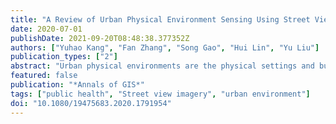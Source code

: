 ```yaml
---
title: "A Review of Urban Physical Environment Sensing Using Street View Imagery in Public Health Studies"
date: 2020-07-01
publishDate: 2021-09-20T08:48:38.377352Z
authors: ["Yuhao Kang", "Fan Zhang", "Song Gao", "Hui Lin", "Yu Liu"]
publication_types: ["2"]
abstract: "Urban physical environments are the physical settings and built environments in neighbourhoods and cities which provide places for human activities. Evidence suggests that there are substantial associations between urban physical environments and various health outcomes, e.g. people's physical activities might be influenced by surrounding physical environments, thereby affecting their health behaviours; more exposure to urban physical environments may benefit human mental health. Street view imagery enables us to capture the landscape at eye-level, making it a promising data source for observing and analysing the realistic dynamics of urban physical environments. Compared with traditional in-person assessments and field observations, street view imagery-based data collection is relatively time-effective and cost-effective. Researchers from epidemiology, psychology, and geography have used street view imagery to quantify the built environment and understand its impacts on public health. To summarize current research trends, this paper systematically reviews the use of street view images for sensing urban environments in public health studies. Specifically, we describe the characteristics of street view imagery and review the methodology for image processing and semantic understanding. We then summarize the challenges that remain for quantifying urban environments in terms of data and methodology. Several future research directions that would benefit public health research and practices are recommended in urban environment research."
featured: false
publication: "*Annals of GIS*"
tags: ["public health", "Street view imagery", "urban environment"]
doi: "10.1080/19475683.2020.1791954"
---
```


